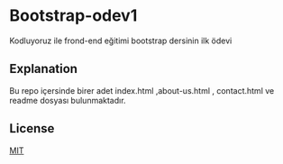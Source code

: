 # Bootstrap-odev1
Kodluyoruz ile frond-end eğitimi bootstrap dersinin ilk ödevi 
## Explanation
Bu repo içersinde birer adet index.html ,about-us.html , contact.html ve   readme dosyası bulunmaktadır.
## License
[MIT](https://choosealicense.com/licenses/mit/)